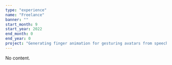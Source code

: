 ```yaml
---
type: "experience"
name: "Freelance"
banner: ""
start_month: 9
start_year: 2022
end_month: 0
end_year: 0
project: "Generating finger animation for gesturing avatars from speech audio and text"
---
```


No content.
